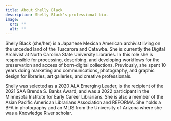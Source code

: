 ```yaml
---
title: About Shelly Black
description: Shelly Black's professional bio.
image:
  src: ""
  alt: ""
---
```

Shelly Black (she/her) is a Japanese Mexican American archivist living on the unceded land of the Tuscarora and Catawba. She is currently the Digital Archivist at North Carolina State University Libraries. In this role she is responsible for processing, describing, and developing workflows for the preservation and access of born-digital collections. Previously, she spent 10 years doing marketing and communications, photography, and graphic design for libraries, art galleries, and creative professionals. 

Shelly was selected as a 2020 ALA Emerging Leader, is the recipient of the 2021 SAA Brenda S. Banks Award, and was a 2022 participant in the Minnesota Institute for Early Career Librarians. She is also a member of the Asian Pacific American Librarians Association and REFORMA. She holds a BFA in photography and an MLIS from the University of Arizona where she was a Knowledge River scholar.